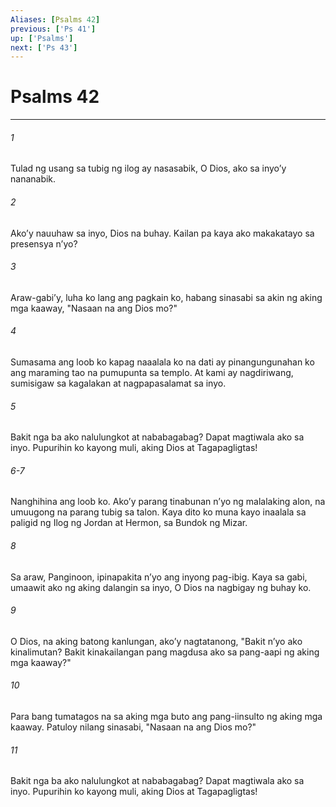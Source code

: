 ```yaml
---
Aliases: [Psalms 42]
previous: ['Ps 41']
up: ['Psalms']
next: ['Ps 43']
---
```

# Psalms 42

***

###### 1
Tulad ng usang sa tubig ng ilog ay nasasabik, O Dios, ako sa inyoʼy nananabik. 

###### 2
Akoʼy nauuhaw sa inyo, Dios na buhay. Kailan pa kaya ako makakatayo sa presensya nʼyo? 

###### 3
Araw-gabiʼy, luha ko lang ang pagkain ko, habang sinasabi sa akin ng aking mga kaaway, "Nasaan na ang Dios mo?" 

###### 4
Sumasama ang loob ko kapag naaalala ko na dati ay pinangungunahan ko ang maraming tao na pumupunta sa templo. At kami ay nagdiriwang, sumisigaw sa kagalakan at nagpapasalamat sa inyo. 

###### 5
Bakit nga ba ako nalulungkot at nababagabag? Dapat magtiwala ako sa inyo. Pupurihin ko kayong muli, aking Dios at Tagapagligtas! 

###### 6-7
Nanghihina ang loob ko. Akoʼy parang tinabunan nʼyo ng malalaking alon, na umuugong na parang tubig sa talon. Kaya dito ko muna kayo inaalala sa paligid ng Ilog ng Jordan at Hermon, sa Bundok ng Mizar. 

###### 8
Sa araw, Panginoon, ipinapakita nʼyo ang inyong pag-ibig. Kaya sa gabi, umaawit ako ng aking dalangin sa inyo, O Dios na nagbigay ng buhay ko. 

###### 9
O Dios, na aking batong kanlungan, akoʼy nagtatanong, "Bakit nʼyo ako kinalimutan? Bakit kinakailangan pang magdusa ako sa pang-aapi ng aking mga kaaway?" 

###### 10
Para bang tumatagos na sa aking mga buto ang pang-iinsulto ng aking mga kaaway. Patuloy nilang sinasabi, "Nasaan na ang Dios mo?" 

###### 11
Bakit nga ba ako nalulungkot at nababagabag? Dapat magtiwala ako sa inyo. Pupurihin ko kayong muli, aking Dios at Tagapagligtas!
